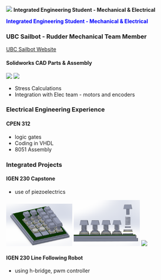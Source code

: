 

<img src="https://github.com/ko-vera/ko-vera.github.io/assets/91451073/cd6c7775-5e18-4cb7-b367-4364af5e81c0" width="100"> **Integrated Engineering Student - Mechanical & Electrical**

<font color="blue">**Integrated Engineering Student - Mechanical & Electrical**</font>
### UBC Sailbot - Rudder Mechanical Team Member
[UBC Sailbot Website](https://www.ubcsailbot.org/)
#### Solidworks CAD Parts & Assembly
<img src="https://github.com/ko-vera/ko-vera.github.io/assets/91451073/18be7fbe-1d6d-4935-bb8d-18311dc1d2e1" width="180"> <img src="https://github.com/ko-vera/ko-vera.github.io/assets/91451073/dcda9d7b-4d81-40f5-aba7-b0ffed2962ce" width="300">

- Stress Calculations
- Integration with Elec team - motors and encoders


### Electrical Engineering Experience
#### CPEN 312
- logic gates
- Coding in VHDL 
- 8051 Assembly

  
### Integrated Projects
#### IGEN 230 Capstone
- use of piezoelectrics
<img src="/assets/numpadbreakdown" width="180">
<img src="/assets/numpadexploded" width="180">
<img src="/assets/numpad cad design.mp4" width="180">
  
#### IGEN 230 Line Following Robot
- using h-bridge, pwm controller
